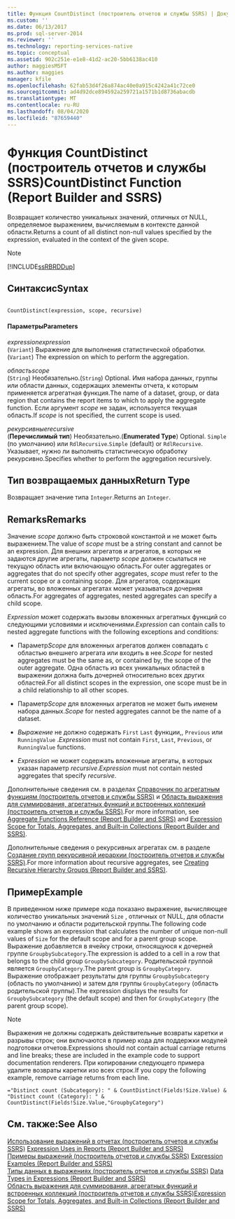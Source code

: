 ```yaml
---
title: Функция CountDistinct (построитель отчетов и службы SSRS) | Документы Майкрософт
ms.custom: ''
ms.date: 06/13/2017
ms.prod: sql-server-2014
ms.reviewer: ''
ms.technology: reporting-services-native
ms.topic: conceptual
ms.assetid: 902c251e-e1e8-41d2-ac20-5bb6138ac410
author: maggiesMSFT
ms.author: maggies
manager: kfile
ms.openlocfilehash: 62fab53d4f26a874ac40e0a915c4242a41c72ce0
ms.sourcegitcommit: ad4d92dce894592a259721a1571b1d8736abacdb
ms.translationtype: MT
ms.contentlocale: ru-RU
ms.lasthandoff: 08/04/2020
ms.locfileid: "87659440"
---
```

# <a name="countdistinct-function-report-builder-and-ssrs"></a><span data-ttu-id="069b5-102">Функция CountDistinct (построитель отчетов и службы SSRS)</span><span class="sxs-lookup"><span data-stu-id="069b5-102">CountDistinct Function (Report Builder and SSRS)</span></span>
  <span data-ttu-id="069b5-103">Возвращает количество уникальных значений, отличных от NULL, определяемое выражением, вычисляемым в контексте данной области.</span><span class="sxs-lookup"><span data-stu-id="069b5-103">Returns a count of all distinct non-null values specified by the expression, evaluated in the context of the given scope.</span></span>  
  
> [!NOTE]  
>  [!INCLUDE[ssRBRDDup](../../includes/ssrbrddup-md.md)]  
  
## <a name="syntax"></a><span data-ttu-id="069b5-104">Синтаксис</span><span class="sxs-lookup"><span data-stu-id="069b5-104">Syntax</span></span>  
  
```  
  
CountDistinct(expression, scope, recursive)  
```  
  
#### <a name="parameters"></a><span data-ttu-id="069b5-105">Параметры</span><span class="sxs-lookup"><span data-stu-id="069b5-105">Parameters</span></span>  
 <span data-ttu-id="069b5-106">*expression*</span><span class="sxs-lookup"><span data-stu-id="069b5-106">*expression*</span></span>  
 <span data-ttu-id="069b5-107">(`Variant`) Выражение для выполнения статистической обработки.</span><span class="sxs-lookup"><span data-stu-id="069b5-107">(`Variant`) The expression on which to perform the aggregation.</span></span>  
  
 <span data-ttu-id="069b5-108">*область*</span><span class="sxs-lookup"><span data-stu-id="069b5-108">*scope*</span></span>  
 <span data-ttu-id="069b5-109">(`String`) Необязательно.</span><span class="sxs-lookup"><span data-stu-id="069b5-109">(`String`) Optional.</span></span> <span data-ttu-id="069b5-110">Имя набора данных, группы или области данных, содержащих элементы отчета, к которым применяется агрегатная функция.</span><span class="sxs-lookup"><span data-stu-id="069b5-110">The name of a dataset, group, or data region that contains the report items to which to apply the aggregate function.</span></span> <span data-ttu-id="069b5-111">Если аргумент *scope* не задан, используется текущая область.</span><span class="sxs-lookup"><span data-stu-id="069b5-111">If *scope* is not specified, the current scope is used.</span></span>  
  
 <span data-ttu-id="069b5-112">*рекурсивные*</span><span class="sxs-lookup"><span data-stu-id="069b5-112">*recursive*</span></span>  
 <span data-ttu-id="069b5-113">(**Перечислимый тип**) Необязательно.</span><span class="sxs-lookup"><span data-stu-id="069b5-113">(**Enumerated Type**) Optional.</span></span> <span data-ttu-id="069b5-114">`Simple` (по умолчанию) или `RdlRecursive`.</span><span class="sxs-lookup"><span data-stu-id="069b5-114">`Simple` (default) or `RdlRecursive`.</span></span> <span data-ttu-id="069b5-115">Указывает, нужно ли выполнять статистическую обработку рекурсивно.</span><span class="sxs-lookup"><span data-stu-id="069b5-115">Specifies whether to perform the aggregation recursively.</span></span>  
  
## <a name="return-type"></a><span data-ttu-id="069b5-116">Тип возвращаемых данных</span><span class="sxs-lookup"><span data-stu-id="069b5-116">Return Type</span></span>  
 <span data-ttu-id="069b5-117">Возвращает значение типа `Integer`.</span><span class="sxs-lookup"><span data-stu-id="069b5-117">Returns an `Integer`.</span></span>  
  
## <a name="remarks"></a><span data-ttu-id="069b5-118">Remarks</span><span class="sxs-lookup"><span data-stu-id="069b5-118">Remarks</span></span>  
 <span data-ttu-id="069b5-119">Значение *scope* должно быть строковой константой и не может быть выражением.</span><span class="sxs-lookup"><span data-stu-id="069b5-119">The value of *scope* must be a string constant and cannot be an expression.</span></span> <span data-ttu-id="069b5-120">Для внешних агрегатов и агрегатов, в которых не задаются другие агрегаты, параметр *scope* должен ссылаться не текущую область или включающую область.</span><span class="sxs-lookup"><span data-stu-id="069b5-120">For outer aggregates or aggregates that do not specify other aggregates, *scope* must refer to the current scope or a containing scope.</span></span> <span data-ttu-id="069b5-121">Для агрегатов, содержащих агрегаты, во вложенных агрегатах может указываться дочерняя область.</span><span class="sxs-lookup"><span data-stu-id="069b5-121">For aggregates of aggregates, nested aggregates can specify a child scope.</span></span>  
  
 <span data-ttu-id="069b5-122">*Expression* может содержать вызовы вложенных агрегатных функций со следующими условиями и исключениями.</span><span class="sxs-lookup"><span data-stu-id="069b5-122">*Expression* can contain calls to nested aggregate functions with the following exceptions and conditions:</span></span>  
  
-   <span data-ttu-id="069b5-123">Параметр*Scope* для вложенных агрегатов должен совпадать с областью внешнего агрегата или входить в нее.</span><span class="sxs-lookup"><span data-stu-id="069b5-123">*Scope* for nested aggregates must be the same as, or contained by, the scope of the outer aggregate.</span></span> <span data-ttu-id="069b5-124">Одна область из всех уникальных областей в выражении должна быть дочерней относительно всех других областей.</span><span class="sxs-lookup"><span data-stu-id="069b5-124">For all distinct scopes in the expression, one scope must be in a child relationship to all other scopes.</span></span>  
  
-   <span data-ttu-id="069b5-125">Параметр*Scope* для вложенных агрегатов не может быть именем набора данных.</span><span class="sxs-lookup"><span data-stu-id="069b5-125">*Scope* for nested aggregates cannot be the name of a dataset.</span></span>  
  
-   <span data-ttu-id="069b5-126">*Выражение* не должно содержать `First` `Last` функции,, `Previous` или `RunningValue` .</span><span class="sxs-lookup"><span data-stu-id="069b5-126">*Expression* must not contain `First`, `Last`, `Previous`, or `RunningValue` functions.</span></span>  
  
-   <span data-ttu-id="069b5-127">*Expression* не может содержать вложенные агрегаты, в которых указан параметр *recursive*.</span><span class="sxs-lookup"><span data-stu-id="069b5-127">*Expression* must not contain nested aggregates that specify *recursive*.</span></span>  
  
 <span data-ttu-id="069b5-128">Дополнительные сведения см. в разделах [Справочник по агрегатным функциям (построитель отчетов и службы SSRS)](report-builder-functions-aggregate-functions-reference.md) и [Область выражения для суммирования, агрегатных функций и встроенных коллекций (построитель отчетов и службы SSRS)](expression-scope-for-totals-aggregates-and-built-in-collections.md).</span><span class="sxs-lookup"><span data-stu-id="069b5-128">For more information, see [Aggregate Functions Reference &#40;Report Builder and SSRS&#41;](report-builder-functions-aggregate-functions-reference.md) and [Expression Scope for Totals, Aggregates, and Built-in Collections &#40;Report Builder and SSRS&#41;](expression-scope-for-totals-aggregates-and-built-in-collections.md).</span></span>  
  
 <span data-ttu-id="069b5-129">Дополнительные сведения о рекурсивных агрегатах см. в разделе [Создание групп рекурсивной иерархии (построитель отчетов и службы SSRS)](creating-recursive-hierarchy-groups-report-builder-and-ssrs.md).</span><span class="sxs-lookup"><span data-stu-id="069b5-129">For more information about recursive aggregates, see [Creating Recursive Hierarchy Groups &#40;Report Builder and SSRS&#41;](creating-recursive-hierarchy-groups-report-builder-and-ssrs.md).</span></span>  
  
## <a name="example"></a><span data-ttu-id="069b5-130">Пример</span><span class="sxs-lookup"><span data-stu-id="069b5-130">Example</span></span>  
 <span data-ttu-id="069b5-131">В приведенном ниже примере кода показано выражение, вычисляющее количество уникальных значений `Size` , отличных от NULL, для области по умолчанию и области родительской группы.</span><span class="sxs-lookup"><span data-stu-id="069b5-131">The following code example shows an expression that calculates the number of unique non-null values of `Size` for the default scope and for a parent group scope.</span></span> <span data-ttu-id="069b5-132">Выражение добавляется в ячейку строки, относящуюся к дочерней группе `GroupbySubcategory`.</span><span class="sxs-lookup"><span data-stu-id="069b5-132">The expression is added to a cell in a row that belongs to the child group `GroupbySubcategory`.</span></span> <span data-ttu-id="069b5-133">Родительской группой является `GroupbyCategory`.</span><span class="sxs-lookup"><span data-stu-id="069b5-133">The parent group is `GroupbyCategory`.</span></span> <span data-ttu-id="069b5-134">Выражение отображает результаты для группы `GroupbySubcategory` (область по умолчанию) и затем для группы `GroupbyCategory` (область родительской группы).</span><span class="sxs-lookup"><span data-stu-id="069b5-134">The expression displays the results for `GroupbySubcategory` (the default scope) and then for `GroupbyCategory` (the parent group scope).</span></span>  
  
> [!NOTE]  
>  <span data-ttu-id="069b5-135">Выражения не должны содержать действительные возвраты каретки и разрывы строк; они включаются в пример кода для поддержки модулей подготовки отчетов.</span><span class="sxs-lookup"><span data-stu-id="069b5-135">Expressions should not contain actual carriage returns and line breaks; these are included in the example code to support documentation renderers.</span></span> <span data-ttu-id="069b5-136">При копировании следующего примера удалите возвраты каретки изо всех строк.</span><span class="sxs-lookup"><span data-stu-id="069b5-136">If you copy the following example, remove carriage returns from each line.</span></span>  
  
```  
="Distinct count (Subcategory): " & CountDistinct(Fields!Size.Value) &   
"Distinct count (Category): " & CountDistinct(Fields!Size.Value,"GroupbyCategory")  
```  
  
## <a name="see-also"></a><span data-ttu-id="069b5-137">См. также:</span><span class="sxs-lookup"><span data-stu-id="069b5-137">See Also</span></span>  
 <span data-ttu-id="069b5-138">[Использование выражений в отчетах (построитель отчетов и службы SSRS)](expression-uses-in-reports-report-builder-and-ssrs.md) </span><span class="sxs-lookup"><span data-stu-id="069b5-138">[Expression Uses in Reports &#40;Report Builder and SSRS&#41;](expression-uses-in-reports-report-builder-and-ssrs.md) </span></span>  
 <span data-ttu-id="069b5-139">[Примеры выражений (построитель отчетов и службы SSRS)](expression-examples-report-builder-and-ssrs.md) </span><span class="sxs-lookup"><span data-stu-id="069b5-139">[Expression Examples &#40;Report Builder and SSRS&#41;](expression-examples-report-builder-and-ssrs.md) </span></span>  
 <span data-ttu-id="069b5-140">[Типы данных в выражениях (построитель отчетов и службы SSRS)](expressions-report-builder-and-ssrs.md) </span><span class="sxs-lookup"><span data-stu-id="069b5-140">[Data Types in Expressions &#40;Report Builder and SSRS&#41;](expressions-report-builder-and-ssrs.md) </span></span>  
 [<span data-ttu-id="069b5-141">Область выражения для суммирования, агрегатных функций и встроенных коллекций (построитель отчетов и службы SSRS)</span><span class="sxs-lookup"><span data-stu-id="069b5-141">Expression Scope for Totals, Aggregates, and Built-in Collections &#40;Report Builder and SSRS&#41;</span></span>](expression-scope-for-totals-aggregates-and-built-in-collections.md)  
  
  
